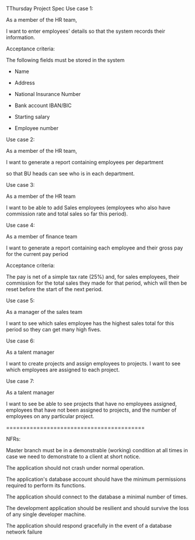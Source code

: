 TThursday Project Spec
Use case 1: 


As a member of the HR team, 

I want to enter employees' details so that the system records their information.



Acceptance criteria: 

The following fields must be stored in the system 

 - Name 

 - Address 

 - National Insurance Number 

 - Bank account IBAN/BIC 

 - Starting salary  

 - Employee number 



Use case 2: 

As a member of the HR team, 

I want to generate a report containing employees per department 

so that BU heads can see who is in each department. 





Use case 3: 



As a member of the HR team 

I want to be able to add Sales employees (employees who also have commission rate and total sales so far this period). 



Use case 4: 

As a member of finance team 

I want to generate a report containing each employee and their gross pay for the current pay period 

Acceptance criteria: 

The pay is net of a simple tax rate (25%) and, for sales employees, their commission for the total sales they made for that period, which will then be reset before the start of the next period. 





Use case 5: 

As a manager of the sales team 

I want to see which sales employee has the highest sales total for this period so they can get many high fives. 





Use case 6: 

As a talent manager 

I want to create projects and assign employees to projects. I want to see which employees are assigned to each project. 



Use case 7:

As a talent manager

I want to see be able to see projects that have no employees assigned, employees that have not been assigned to projects, and the number of employees on any particular project.



========================================= 

NFRs: 



Master branch must be in a demonstrable (working) condition at all times in case we need to demonstrate to a client at short notice. 



The application should not crash under normal operation. 



The application's database account should have the minimum permissions required to perform its functions. 



The application should connect to the database a minimal number of times. 



The development application should be resilient and should survive the loss of any single developer machine. 



The application should respond gracefully in the event of a database network failure